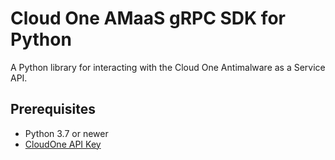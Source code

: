 # Cloud One AMaaS gRPC SDK for Python

A Python library for interacting with the Cloud One Antimalware as a Service API.

## Prerequisites

- Python 3.7 or newer
- [CloudOne API Key](https://cloudone.trendmicro.com/docs/identity-and-account-management/c1-api-key/)

